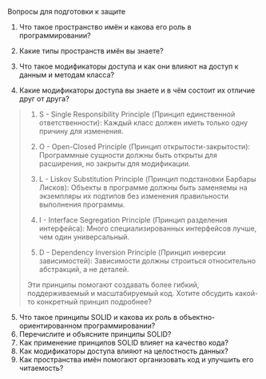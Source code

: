 ﻿Вопросы для подготовки к защите
1. Что такое пространство имён и какова его роль в программировании?
2. Какие типы пространств имён вы знаете?
3. Что такое модификаторы доступа и как они влияют на доступ к данным и методам класса?

4. Какие модификаторы доступа вы знаете и в чём состоит их отличие друг от друга?
> 1. S - Single Responsibility Principle (Принцип единственной ответственности):
>     Каждый класс должен иметь только одну причину для изменения.
>
> 2. O - Open-Closed Principle (Принцип открытости-закрытости):
>   Программные сущности должны быть открыты для расширения, но закрыты для модификации.
> 
> 3. L - Liskov Substitution Principle (Принцип подстановки Барбары Лисков):
>   Объекты в программе должны быть заменяемы на экземпляры их подтипов без изменения правильности выполнения программы.
>
> 4. I - Interface Segregation Principle (Принцип разделения интерфейса):
>   Много специализированных интерфейсов лучше, чем один универсальный.
> 
> 5. D - Dependency Inversion Principle (Принцип инверсии зависимостей):
>   Зависимости должны строиться относительно абстракций, а не деталей.
>
> Эти принципы помогают создавать более гибкий, поддерживаемый и масштабируемый код. Хотите обсудить какой-то конкретный принцип подробнее?

5. Что такое принципы SOLID и какова их роль в объектно-ориентированном программировании?
6. Перечислите и объясните принципы SOLID?
7. Как применение принципов SOLID влияет на качество кода?
8. Как модификаторы доступа влияют на целостность данных?
9. Как пространства имён помогают организовать код и улучшить его читаемость?